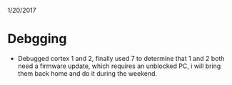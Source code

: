 1/20/2017
# Debgging
- Debugged cortex 1 and 2, finally used 7 to determine that 1 and 2 both need a firmware update, which requires an unblocked PC, i will bring them back home and do it during the weekend. 